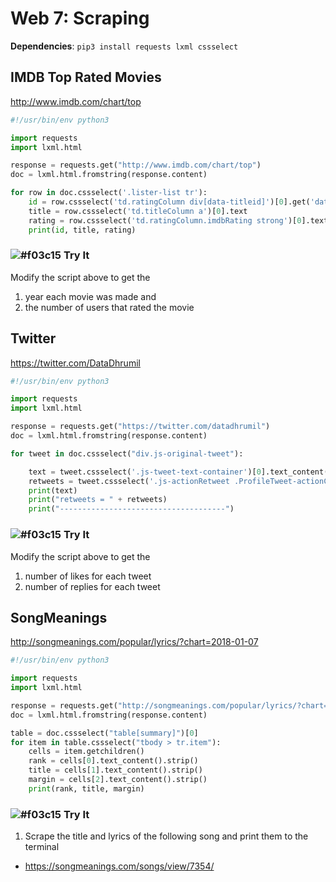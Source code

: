 # Web 7: Scraping

**Dependencies**: `pip3 install requests lxml cssselect`

## IMDB Top Rated Movies

http://www.imdb.com/chart/top

```python
#!/usr/bin/env python3

import requests
import lxml.html

response = requests.get("http://www.imdb.com/chart/top")
doc = lxml.html.fromstring(response.content)

for row in doc.cssselect('.lister-list tr'):
    id = row.cssselect('td.ratingColumn div[data-titleid]')[0].get('data-titleid')
    title = row.cssselect('td.titleColumn a')[0].text
    rating = row.cssselect('td.ratingColumn.imdbRating strong')[0].text
    print(id, title, rating)
```

### ![#f03c15](https://placehold.it/15/f03c15/000000?text=+) Try It

Modify the script above to get the

1. year each movie was made and
2. the number of users that rated the movie

## Twitter

https://twitter.com/DataDhrumil

```python
#!/usr/bin/env python3

import requests
import lxml.html

response = requests.get("https://twitter.com/datadhrumil")
doc = lxml.html.fromstring(response.content)

for tweet in doc.cssselect("div.js-original-tweet"):

	text = tweet.cssselect('.js-tweet-text-container')[0].text_content().strip()
	retweets = tweet.cssselect('.js-actionRetweet .ProfileTweet-actionCountForPresentation')[0].text_content().strip()
	print(text)
	print("retweets = " + retweets)
	print("-------------------------------------")
```

### ![#f03c15](https://placehold.it/15/f03c15/000000?text=+) Try It

Modify the script above to get the

1. number of likes for each tweet
2. number of replies for each tweet

## SongMeanings

http://songmeanings.com/popular/lyrics/?chart=2018-01-07

```python
#!/usr/bin/env python3

import requests
import lxml.html

response = requests.get("http://songmeanings.com/popular/lyrics/?chart=2018-01-07")
doc = lxml.html.fromstring(response.content)

table = doc.cssselect("table[summary]")[0]
for item in table.cssselect("tbody > tr.item"):
    cells = item.getchildren()
    rank = cells[0].text_content().strip()
    title = cells[1].text_content().strip()
    margin = cells[2].text_content().strip()
    print(rank, title, margin)
```
### ![#f03c15](https://placehold.it/15/f03c15/000000?text=+) Try It

1. Scrape the title and lyrics of the following song and print them to the terminal

 - https://songmeanings.com/songs/view/7354/
